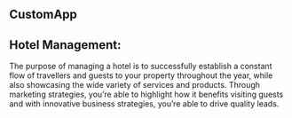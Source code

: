 ## CustomApp

## Hotel Management:

The purpose of managing a hotel is to successfully establish a constant flow of travellers and guests to your property throughout the year, while also showcasing the wide variety of services and products. Through marketing strategies, you’re able to highlight how it benefits visiting guests and with innovative business strategies, you’re able to drive quality leads.

